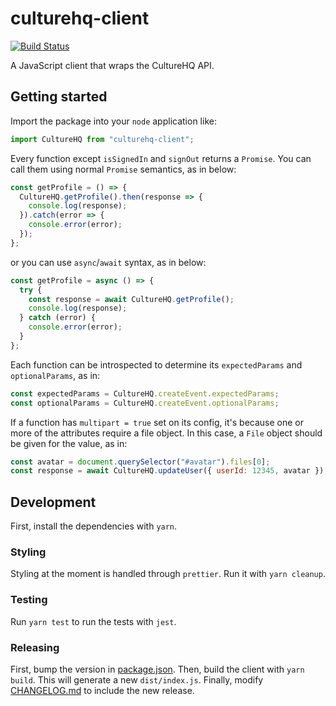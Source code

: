 # culturehq-client

[![Build Status](https://travis-ci.com/CultureHQ/client.svg?token=kQUiABmGkzyHdJdMnCnv&branch=master)](https://travis-ci.com/CultureHQ/client)

A JavaScript client that wraps the CultureHQ API.

## Getting started

Import the package into your `node` application like:

```js
import CultureHQ from "culturehq-client";
```

Every function except `isSignedIn` and `signOut` returns a `Promise`. You can call them using normal `Promise` semantics, as in below:

```js
const getProfile = () => {
  CultureHQ.getProfile().then(response => {
    console.log(response);
  }).catch(error => {
    console.error(error);
  });
};
```

or you can use `async`/`await` syntax, as in below:

```js
const getProfile = async () => {
  try {
    const response = await CultureHQ.getProfile();
    console.log(response);
  } catch (error) {
    console.error(error);
  }
};
```

Each function can be introspected to determine its `expectedParams` and `optionalParams`, as in:

```js
const expectedParams = CultureHQ.createEvent.expectedParams;
const optionalParams = CultureHQ.createEvent.optionalParams;
```

If a function has `multipart = true` set on its config, it's because one or more of the attributes require a file object. In this case, a `File` object should be given for the value, as in:

```js
const avatar = document.querySelector("#avatar").files[0];
const response = await CultureHQ.updateUser({ userId: 12345, avatar });
```

## Development

First, install the dependencies with `yarn`.

### Styling

Styling at the moment is handled through `prettier`. Run it with `yarn cleanup`.

### Testing

Run `yarn test` to run the tests with `jest`.

### Releasing

First, bump the version in [package.json](package.json). Then, build the client with `yarn build`. This will generate a new `dist/index.js`. Finally, modify [CHANGELOG.md](CHANGELOG.md) to include the new release.
